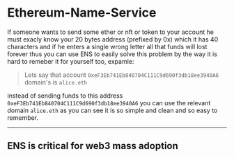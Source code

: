 Ethereum-Name-Service
=====================

If someone wants to send some ether or nft or token to your account he must exacly know your 20 bytes address (prefixed by 0x) which it has 40 characters and if he enters a single wrong letter all that funds will lost forever thus you can use ENS to easily solve this problem by the way it is hard to remeber it for yourself too, expamle:

> Lets say that account `0xeF3Eb741Eb840704C111C9d690f3db18ee3940A6` domain's is `alice.eth` 

instead of sending funds to this address `0xeF3Eb741Eb840704C111C9d690f3db18ee3940A6` you can use the relevant domain `alice.eth` as you can see it is so simple and clean and so easy to remember.

---------------------------------------
ENS is critical for web3 mass adoption
---------------------------------------
